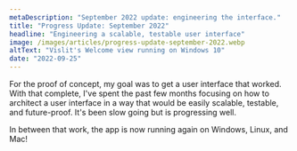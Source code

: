 ```yaml
---
metaDescription: "September 2022 update: engineering the interface."
title: "Progress Update: September 2022"
headline: "Engineering a scalable, testable user interface"
image: /images/articles/progress-update-september-2022.webp
altText: "Vislit's Welcome view running on Windows 10"
date: "2022-09-25"
---
```


For the proof of concept, my goal was to get a user interface that worked. With that complete, I've spent the past few months focusing on how to architect a user interface in a way that would be easily scalable, testable, and future-proof. It's been slow going but is progressing well.

In between that work, the app is now running again on Windows, Linux, and Mac!
